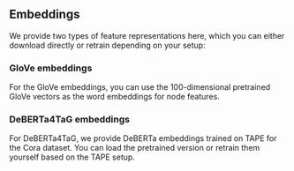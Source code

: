 
## Embeddings

We provide two types of feature representations here, which you can either download directly or retrain depending on your setup:

### GloVe embeddings

For the GloVe embeddings, you can use the 100-dimensional pretrained GloVe vectors as the word embeddings for node features.

### DeBERTa4TaG embeddings

For DeBERTa4TaG, we provide DeBERTa embeddings trained on TAPE for the Cora dataset. You can load the pretrained version or retrain them yourself based on the TAPE setup.
